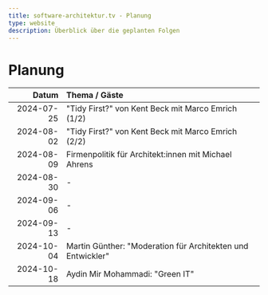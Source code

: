 ```yaml
---
title: software-architektur.tv - Planung
type: website
description: Überblick über die geplanten Folgen
---
```


# Planung

|      Datum | Thema / Gäste                                               |
|-----------:|:------------------------------------------------------------|
| 2024-07-25 | "Tidy First?" von Kent Beck mit Marco Emrich (1/2)          |
| 2024-08-02 | "Tidy First?" von Kent Beck mit Marco Emrich (2/2)          |
| 2024-08-09 | Firmenpolitik für Architekt:innen mit Michael Ahrens        |
| 2024-08-30 | -                                                           |
| 2024-09-06 | -                                                           |
| 2024-09-13 | -                                                           |
| 2024-10-04 | Martin Günther: "Moderation für Architekten und Entwickler" |
| 2024-10-18 | Aydin Mir Mohammadi: "Green IT"                             |
